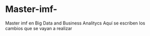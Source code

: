 # Master-imf-
Master imf en Big Data and Business Analitycs
Aquí se escriben los cambios que se vayan a realizar
